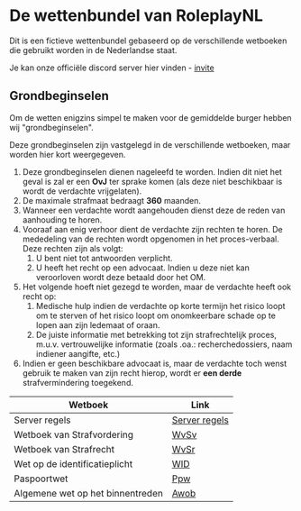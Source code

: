 # De wettenbundel van RoleplayNL
Dit is een fictieve wettenbundel gebaseerd op de verschillende wetboeken die gebruikt worden in de Nederlandse staat.

Je kan onze officiële discord server hier vinden - [invite](https://discord.gg/a4VtnuY4dJ)

## Grondbeginselen
Om de wetten enigzins simpel te maken voor de gemiddelde burger hebben wij "grondbeginselen".

Deze grondbeginselen zijn vastgelegd in de verschillende wetboeken, maar worden hier kort weergegeven.

1. Deze grondbeginselen dienen nageleefd te worden. Indien dit niet het geval is zal er een **OvJ** ter sprake komen (als deze niet beschikbaar is wordt de verdachte vrijgelaten).
2. De maximale strafmaat bedraagt **360** maanden.
3. Wanneer een verdachte wordt aangehouden dienst deze de reden van aanhouding te horen.
4. Vooraaf aan enig verhoor dient de verdachte zijn rechten te horen. De mededeling van de rechten wordt opgenomen in het proces-verbaal. Deze rechten zijn als volgt:
    1. U bent niet tot antwoorden verplicht.
    2. U heeft het recht op een advocaat. Indien u deze niet kan veroorloven wordt deze betaald door het OM.
5. Het volgende hoeft niet gezegd te worden, maar de verdachte heeft ook recht op:
    1. Medische hulp indien de verdachte op korte termijn het risico loopt om te sterven of het risico loopt om onomkeerbare schade op te lopen aan zijn ledemaat of oraan.
    2. De juiste informatie met betrekking tot zijn strafrechtelijk proces, m.u.v. vertrouwelijke informatie (zoals .oa.: recherchedossiers, naam indiener aangifte, etc.)
6. Indien er geen beschikbare advocaat is, maar de verdachte toch wenst gebruik te maken van zijn recht hierop, wordt er **een derde** strafvermindering toegekend.

| Wetboek                          | Link                                        |
|----------------------------------|---------------------------------------------|
| Server regels                    | [Server regels](server-regels.md)           |
| Wetboek van Strafvordering       | [WvSv](wetboek-van-strafvordering.md)       |
| Wetboek van Strafrecht           | [WvSr](wetboek-van-strafrecht.md)           |
| Wet op de identificatieplicht    | [WID](wet-op-de-identificatieplicht.md)     |
| Paspoortwet                      | [Ppw](paspoortwet.md)                       |
| Algemene wet op het binnentreden | [Awob](algemene-wet-op-het-binnentreden.md) |
